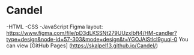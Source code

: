 # Candel
-HTML
-CSS
-JavaScript
Figma layout: https://www.figma.com/file/pD3dLKSSNt279UUzxIbft4/HM-candler?type=design&node-id=57-303&mode=design&t=YGOJAlStlcl9guqi-0
You can view [GitHub Pages] (https://skalpel13.github.io/Candel/)
